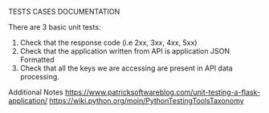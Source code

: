 TESTS CASES DOCUMENTATION

There are 3 basic unit tests:
1. Check that the response code (i.e 2xx, 3xx, 4xx, 5xx)
2. Check that the application written from API is application JSON Formatted
3. Check that all the keys we are accessing are present in API data processing.


Additional Notes
https://www.patricksoftwareblog.com/unit-testing-a-flask-application/
https://wiki.python.org/moin/PythonTestingToolsTaxonomy